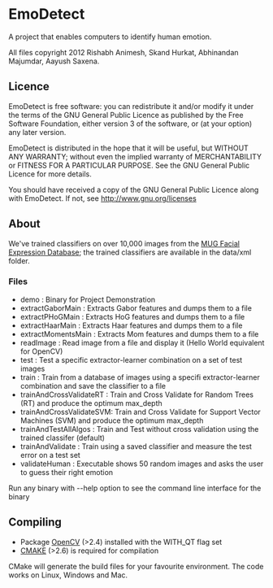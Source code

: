 EmoDetect
=========

A project that enables computers to identify human emotion.

All files copyright 2012 Rishabh Animesh, Skand Hurkat, Abhinandan
Majumdar, Aayush Saxena.

Licence
-------

EmoDetect is free software: you can redistribute it and/or modify it under
the terms of the GNU General Public Licence as published by the Free
Software Foundation, either version 3 of the software, or (at your option)
any later version.

EmoDetect is distributed in the hope that it will be useful, but WITHOUT
ANY WARRANTY; without even the implied warranty of MERCHANTABILITY or
FITNESS FOR A PARTICULAR PURPOSE. See the GNU General Public Licence for
more details.

You should have received a copy of the GNU General Public Licence along
with EmoDetect. If not, see <http://www.gnu.org/licenses>

About
-----

We've trained classifiers on over 10,000 images from the [MUG Facial
Expression Database](http://mug.ee.auth.gr/fed); the trained classifiers
are available in the data/xml folder.

### Files ###

* demo                    : Binary for Project Demonstration
* extractGaborMain        : Extracts Gabor features and dumps them to a file
* extractPHoGMain         : Extracts HoG features and dumps them to a file
* extractHaarMain         : Extracts Haar features and dumps them to a file
* extractMomentsMain      : Extracts Mom features and dumps them to a file
* readImage               : Read image from a file and display it
                            (Hello World equivalent for OpenCV)
* test                    : Test a specific extractor-learner combination on
                            a set of test images
* train                   : Train from a database of images using a specifi 
                            extractor-learner combination and save the 
                            classifier to a file
* trainAndCrossValidateRT : Train and Cross Validate for Random Trees 
                            (RT) and produce the optimum max_depth
* trainAndCrossValidateSVM: Train and Cross Validate for Support 
                            Vector Machines (SVM) and produce the optimum 
                            max_depth
* trainAndTestAllAlgos    : Train and Test without cross validation 
                            using the trained classifer (default)
* trainAndValidate        : Train using a saved classifier and measure 
                            the test error on a test set
* validateHuman           : Executable shows 50 random images and 
                            asks the user to guess their right emotion

Run any binary with --help option to see the command line interface for
the binary
    
Compiling
---------

* Package [OpenCV](http://www.opencv.org) (>2.4) installed with the WITH_QT flag set
* [CMAKE](http://www.cmake.org) (>2.6) is required for compilation

CMake will generate the build files for your favourite environment. The
code works on Linux, Windows and Mac.
